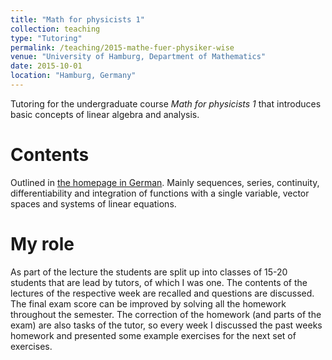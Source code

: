 ```yaml
---
title: "Math for physicists 1"
collection: teaching
type: "Tutoring"
permalink: /teaching/2015-mathe-fuer-physiker-wise
venue: "University of Hamburg, Department of Mathematics"
date: 2015-10-01
location: "Hamburg, Germany"
---
```


Tutoring for the undergraduate course _Math for physicists 1_ that introduces basic concepts
of linear algebra and analysis.

Contents
======
Outlined in [the homepage in
German](https://www.math.uni-hamburg.de/master/lehrexport/physik/mfp1.html).
Mainly sequences, series, continuity, differentiability and integration of functions with a single variable, vector spaces and systems of linear equations.

My role
======
As part of the lecture the students are split up into classes of 15-20 students
that are lead by tutors, of which I was one. The contents of the lectures of
the respective week are recalled and questions are discussed. The final exam
score can be improved by solving all the homework throughout the semester. The
correction of the homework (and parts of the exam) are also tasks of the tutor,
so every week I discussed the past weeks homework and presented some example
exercises for the next set of exercises.
